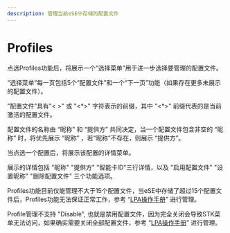 ```yaml
---
description: 管理当前eSE中存储的配置文件
---
```


# Profiles

点选Profiles功能后，将展示一个“选择菜单”用于进一步选择要管理的配置文件。

“选择菜单”每一页包括5个“配置文件”和一个“下一页”功能（如果存在更多未展示的配置文件）。

&#x20;“配置文件”具有"< >" 或 "<\*>" 字符表示的前缀，其中 "<\*>" 前缀代表的是当前激活的配置文件。

配置文件的名称由 “昵称” 和 “提供方” 共同决定，当一个配置文件包含非空的 “昵称” 时，将优先展示 “昵称” ，若“昵称”不存在，则展示 “提供方”。



当点选一个配置后，将展示该配置的详情菜单。

展示的详情包括 "昵称" "提供方" "智能卡ID"三行详情，以及 "启用配置文件" "设置昵称" "删除配置文件" 三个功能选项。





Profiles功能目前仅能管理不大于15个配置文件，当eSE中存储了超过15个配置文件后，Profiles功能无法保证正常工作，参考 “[LPA操作手册](broken-reference)” 进行管理。



Profile管理不支持 "Disable", 也就是禁用配置文件，因为完全关闭会导致STK菜单无法访问，如果确实需要关闭全部配置文件，参考 “[LPA操作手册](broken-reference)” 进行管理。
